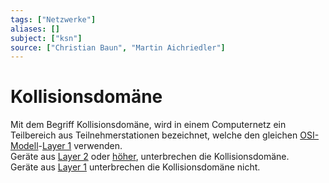 ```yaml
---
tags: ["Netzwerke"]
aliases: []
subject: ["ksn"]
source: ["Christian Baun", "Martin Aichriedler"]
---
```


# Kollisionsdomäne

Mit dem Begriff Kollisionsdomäne, wird in einem Computernetz ein Teilbereich aus Teilnehmerstationen bezeichnet, welche den gleichen [OSI-Modell](OSI-Modell.md)-[Layer 1](Bitübertragungsschicht.md) verwenden.  
Geräte aus [Layer 2](Sicherungsschicht.md) oder [höher](OSI-Modell.md), unterbrechen die Kollisionsdomäne.  
Geräte aus [Layer 1](Bitübertragungsschicht.md) unterbrechen die Kollisionsdomäne nicht.
